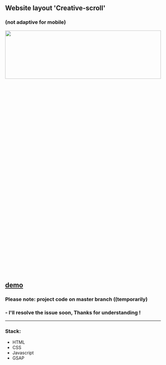 
## Website layout 'Creative-scroll' 
### (not adaptive for mobile)

 <div align="center"><img src="https://github.com/juliaDooby/Creative-scroll/blob/master/parallaxScrollShot.JPG" width="100%" height="20%"></img></div>
 
[demo](https://juliadooby.github.io/Creative-scroll/)   
---

 ### Please note: project code on master branch ((temporarily) 
### - I'll resolve the issue soon, Thanks for understanding !
---

### Stack: 

* HTML
* CSS
* Javascript 
* GSAP
